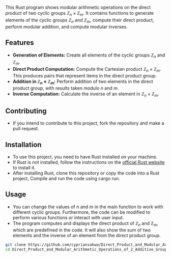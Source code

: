 This Rust program shows modular arithmetic operations on the direct product of two cyclic groups $\mathbb{Z}_n\times \mathbb{Z}_m$. It contains functions to generate elements of the cyclic groups $\mathbb{Z}_n$ and $\mathbb{Z}_m$, compute their direct product, perform modular addition, and compute modular inverses.

## Features
- **Generation of Elements:** Create all elements of the cyclic groups $\mathbb{Z}_n$ and $\mathbb{Z}_m$.
- **Direct Product Computation:** Compute the Cartesian product $\mathbb{Z}_n\times \mathbb{Z}_m$. This produces pairs that represent items in the direct product group.
-  **Addition in $\mathbb{Z}_n\times \mathbb{Z}_m$:** Perform addition of two elements in the direct product group, with results taken modulo $n$ and $m$.
-  **Inverse Computation:** Calculate the inverse of an element in $\mathbb{Z}_n\times \mathbb{Z}_m$.

 ## Contributing
  - If you intend to contribute to this project, fork the repository and make a pull request.

  ## Installation

- To use this project, you need to have Rust installed on your machine.
- If Rust is not installed, follow the instructions on the [official Rust website](https://www.rust-lang.org/tools/install) to install it.
- After installing Rust, clone this repository or copy the code into a Rust project, Compile and run the code using cargo run.
## Usage
- You can change the values of $n$ and $m$ in the main function to work with different cyclic groups. Furthermore, the code can be modified to perform various functions or interact with user input.
- The program computes and displays the direct product of $\mathbb{Z}_n$ and $\mathbb{Z}_m$, which are predefined in the code. It will also show the sum of two elements and the inverse of an element from the direct product group.
```bash
git clone https://github.com/cypriansakwa/Direct_Product_and_Modular_Arithmetic_Operations_of_2_Additive_Groups.git
cd Direct_Product_and_Modular_Arithmetic_Operations_of_2_Additive_Groups
